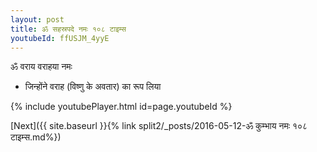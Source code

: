 ```yaml
---
layout: post
title: ॐ सहस्रपदे नमः १०८ टाइम्स
youtubeId: ffUSJM_4yyE
---
```

 
 
 ॐ वराय वराहया नमः  
 
 -  जिन्होंने वराह (विष्णु के अवतार) का रूप लिया 
 
  
 
  
 
 
 
 
 
 


{% include youtubePlayer.html id=page.youtubeId %}
 
[Next]({{ site.baseurl }}{% link  split2/_posts/2016-05-12-ॐ कुम्भाय नमः १०८ टाइम्स.md%})
 
